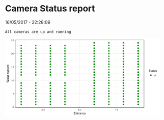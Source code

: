 Camera Status report
================
16/05/2017 - 22:28:09

    All cameras are up and running

![](camreport_files/figure-markdown_github/unnamed-chunk-2-1.png)
